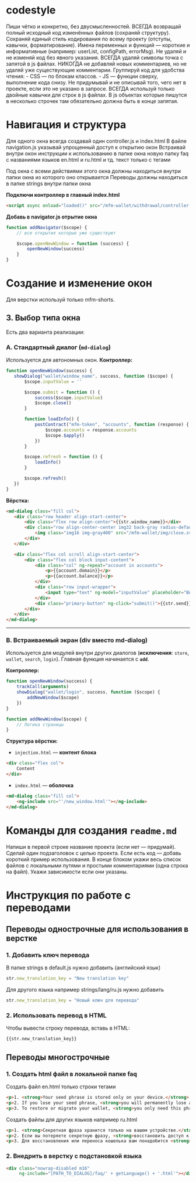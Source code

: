 # codestyle

Пиши чётко и конкретно, без двусмысленностей.
ВСЕГДА возвращай полный исходный код изменённых файлов (сохраняй структуру).
Сохраняй единый стиль кодирования по всему проекту (отступы, кавычки, форматирование).
Имена переменных и функций — короткие и информативные (например: userList, configPath, errorMsg).
Не удаляй и не изменяй код без явного указания.
ВСЕГДА удаляй символы точка с запятой в js файлах.
НИКОГДА не добавляй новых комментариев, но не удаляй уже существующие комментарии.
Группируй код для удобства чтения:
    - CSS — по блокам классов.
    - JS — функции сверху, выполнение кода снизу.
Не придумывай и не описывай того, чего нет в проекте, если это не указано в запросе.
ВСЕГДА используй только двойные кавычки для строк в js файлах.
В js объектах которые пишутся в несколько строчек там обязательно должна быть в конце запятая.

# Навигация и структура

Для одного окна всегда создавай один controller.js и index.html
В файле navigation.js указывай упрощенный доступ к открытию окон
Встраивай внутри окон инструкции к использованию в папке окна новую папку faq с названиями языков en.html и ru.html и тд. текст только с тегами <p>
Под окна с всеми действиями этого окна должны находиться внутри папки окна из которого оно открывается
Переводы должны находиться в папке strings внутри папки окна

**Подключи контроллер в главный index.html**
```html
<script async onload="loaded()" src="/mfm-wallet/withdrawal/controller.js?v=14"></script>
```

**Добавь в navigator.js отрытие окна**
```javascript
function addNavigator($scope) {
	// все открытия которые уже существуют

	$scope.openNewWindow = function (success) {
		openNewWindow(success)
	}
}
```

# Создание и изменение окон

Для верстки используй только mfm-shorts.

## 3. Выбор типа окна

Есть два варианта реализации:

### **A. Стандартный диалог (`md-dialog`)**

Используется для автономных окон.
**Контроллер:**

```javascript
function openNewWindow(success) {
   showDialog("wallet/window_name", success, function ($scope) {
       $scope.inputValue = ''

       $scope.submit = function () {
           success($scope.inputValue)
           $scope.close()
       }

       function loadInfo() {
           postContract("mfm-token", "accounts", function (response) {
               $scope.accounts = response.accounts
               $scope.$apply()
           })
       }

       $scope.refresh = function () {
           loadInfo()
       }

       $scope.refresh()
   })
}
```

**Вёрстка:**

```html
<md-dialog class="fill col">
   <div class="row header align-start-center">
       <div class="flex row align-center">{{str.window_name}}</div>
       <div class="row align-center-center img32 back-gray radius-default ripple" ng-click="close()">
           <img class="img16 img-gray400" src="/mfm-wallet/img/close.svg">
       </div>
   </div>

   <div class="flex col scroll align-start-center">
       <div class="flex col block input-content">
           <div class="col" ng-repeat="account in accounts">
               <p>{{account.domain}}</p>
               <p>{{account.balance}}</p>
           </div>
           <div class="row input-wrapper">
               <input type="text" ng-model="inputValue" placeholder="Введите значение">
           </div>
           <div class="primary-button" ng-click="submit()">{{str.send}}</div>
       </div>
   </div>
</md-dialog>
```

---

### **B. Встраиваемый экран (div вместо md-dialog)**

Используется для модулей внутри других диалогов (**исключения**: `store`, `wallet`, `search`, `login`).
Главная функция начинается с **`add`**.

**Контроллер:**

```javascript
function openNewWindow(success) {
    trackCall(arguments)
    showDialog("wallet/login", success, function ($scope) {
        addNewWindow($scope)
    })
}

function addNewWindow($scope) {
    // Логика страницы
}
```

**Структура вёрстки:**

* `injection.html` — **контент блока**

```html
<div class="flex col">
    Content
</div>
```

* `index.html` — **оболочка**

```html
<md-dialog class="fill col">
    <ng-include src="'/new_window.html'"></ng-include>
</md-dialog>
```

# Команды для создания `readme.md`

Напиши в первой строке название проекта (если нет — придумай).
Сделай один подзаголовок с целью проекта.
Если есть код — добавь короткий пример использования.
В конце блоком укажи весь список файлов с локальными путями и простыми комментариями (одна строка на файл).
Укажи зависимости если они указаны.

# Инструкция по работе с переводами

## Переводы однострочные для использования в верстке
### 1. Добавить ключ перевода
В папке strings в default.js нужно добавить (английский язык)
```javascript
str.new_translation_key = "New translation key"
```

Для другого языка например strings/lang/ru.js нужно добавить
```javascript
str.new_translation_key = "Новый ключ для перевода"
```

### 2. Использовать перевод в HTML
Чтобы вывести строку перевода, вставь в HTML:
```html
{{str.new_translation_key}}
```

## Переводы многострочные
### 1. Создать html файл в локальной папке faq
Создать файл en.html только строки тегами <p>
```html
<p>1. <strong>Your seed phrase is stored only on your device.</strong> Neither the service nor the developers have access to it.</p>
<p>2. If you lose your seed phrase, <strong>you will permanently lose access to your wallet.</strong> Keep it in a secure place!</p>
<p>3. To restore or migrate your wallet, <strong>you only need this phrase.</strong> No passwords or emails will help.</p>
```

Создать файлы для других языков например ru.html
```html
<p>1. <strong>Секретная фраза хранится только на вашем устройстве.</strong> Ни сервис, ни разработчики не имеют к ней доступа.</p>
<p>2. Если вы потеряете секретную фразу, <strong>восстановить доступ к кошельку будет невозможно.</strong> Сохраните её в надежном месте!</p>
<p>3. Для восстановления или переноса кошелька вам понадобится <strong>только эта фраза.</strong> Никакие пароли или почта не помогут.</p>
```

### 2. Внедрить в верстку с подстановкой языка
```html
<div class="nowrap-disabled m16"
     ng-include="[PATH_TO_DIALOG]/faq/' + getLanguage() + '.html'"></div>
```